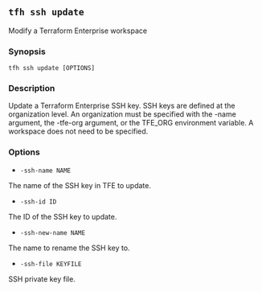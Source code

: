 ## `tfh ssh update`

Modify a Terraform Enterprise workspace

### Synopsis

    tfh ssh update [OPTIONS]

### Description

Update a Terraform Enterprise SSH key.  SSH keys are defined at the organization level. An organization must be specified with the -name argument, the -tfe-org argument, or the TFE_ORG environment variable. A workspace does not need to be specified.

### Options

* `-ssh-name NAME`

The name of the SSH key in TFE to update.

* `-ssh-id ID`

The ID of the SSH key to update.

* `-ssh-new-name NAME`

The name to rename the SSH key to.

* `-ssh-file KEYFILE`

SSH private key file.

